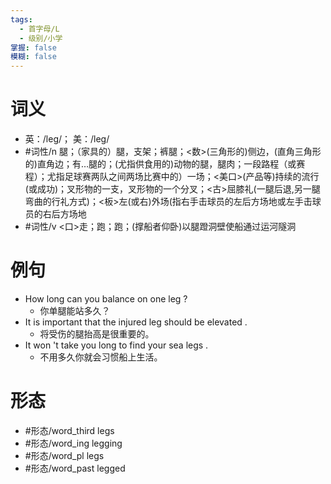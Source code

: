 ```yaml
---
tags:
  - 首字母/L
  - 级别/小学
掌握: false
模糊: false
---
```

# 词义
- 英：/leɡ/； 美：/leɡ/
- #词性/n  腿；（家具的）腿，支架；裤腿；<数>(三角形的)侧边，(直角三角形的)直角边；有…腿的；(尤指供食用的)动物的腿，腿肉；一段路程（或赛程）；尤指足球赛两队之间两场比赛中的）一场；<美口>(产品等)持续的流行(或成功)；叉形物的一支，叉形物的一个分叉；<古>屈膝礼(一腿后退,另一腿弯曲的行礼方式)；<板>左(或右)外场(指右手击球员的左后方场地或左手击球员的右后方场地
- #词性/v  <口>走；跑；跑；(撑船者仰卧)以腿蹬洞壁使船通过运河隧洞
# 例句
- How long can you balance on one leg ?
	- 你单腿能站多久？
- It is important that the injured leg should be elevated .
	- 将受伤的腿抬高是很重要的。
- It won 't take you long to find your sea legs .
	- 不用多久你就会习惯船上生活。
# 形态
- #形态/word_third legs
- #形态/word_ing legging
- #形态/word_pl legs
- #形态/word_past legged
